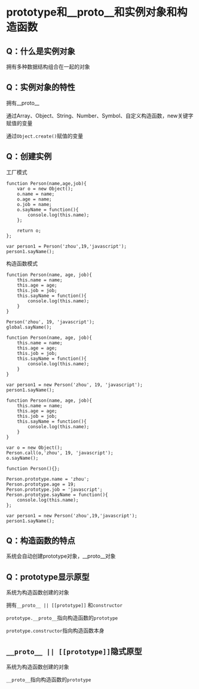 # prototype和__proto__和实例对象和构造函数

## Q：什么是实例对象

拥有多种数据结构组合在一起的对象

## Q：实例对象的特性

拥有__proto__

通过Array、Object、String、Number、Symbol、自定义构造函数，new关键字赋值的变量

通过`Object.create()`赋值的变量

## Q：创建实例

工厂模式

```
function Person(name,age,job){
    var o = new Object();
    o.name = name;
    o.age = name;
    o.job = name;
    o.sayName = function(){
        console.log(this.name);
    };

    return o;
};

var person1 = Person('zhou',19,'javascript');
person1.sayName();
```

构造函数模式

```
function Person(name, age, job){
    this.name = name;
    this.age = age;
    this.job = job;
    this.sayName = function(){
        console.log(this.name);
    }
}

Person('zhou', 19, 'javascript');
global.sayName();
```
```
function Person(name, age, job){
    this.name = name;
    this.age = age;
    this.job = job;
    this.sayName = function(){
        console.log(this.name);
    }
}

var person1 = new Person('zhou', 19, 'javascript');
person1.sayName();
```

```
function Person(name, age, job){
    this.name = name;
    this.age = age;
    this.job = job;
    this.sayName = function(){
        console.log(this.name);
    }
}

var o = new Object();
Person.call(o,'zhou', 19, 'javascript'); 
o.sayName();
```

```
function Person(){};

Person.prototype.name = 'zhou';
Person.prototype.age = 19;
Person.prototype.job = 'javascript';
Person.prototype.sayName = function(){
    console.log(this.name);
};

var person1 = new Person('zhou',19,'javascript');
person1.sayName();
```

## Q：构造函数的特点

系统会自动创建prototype对象，__proto__对象

## Q：prototype显示原型

系统为构造函数创建的对象

拥有`__proto__ || [[prototype]]` 和`constructor`

`prototype.__proto__`指向构造函数的`prototype`

`prototype.constructor`指向构造函数本身

## `__proto__ || [[prototype]]`隐式原型

系统为构造函数创建的对象

`__proto__`指向构造函数的`prototype`


